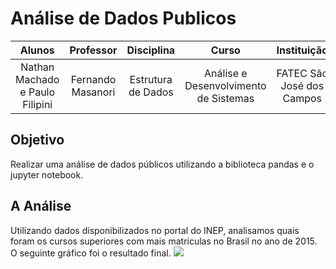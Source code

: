 # Análise de Dados Publicos


|              Alunos             |     Professor     |     Disciplina     |                 Curso                 |        Instituição        |
|:-------------------------------:|:-----------------:|:------------------:|:-------------------------------------:|:-------------------------:|
| Nathan Machado e Paulo Filipini | Fernando Masanori | Estrutura de Dados | Análise e Desenvolvimento de Sistemas | FATEC São José dos Campos |

## Objetivo
Realizar uma análise de dados públicos utilizando a biblioteca pandas e o jupyter notebook.

## A Análise
Utilizando dados disponibilizados no portal do INEP, analisamos quais foram os cursos superiores com mais matrículas no Brasil no ano de 2015. O seguinte gráfico foi o resultado final.
![](https://github.com/n-machado/Analise-de-Dados-Publicos-INEP/blob/master/Gráfico%20Final.png)
